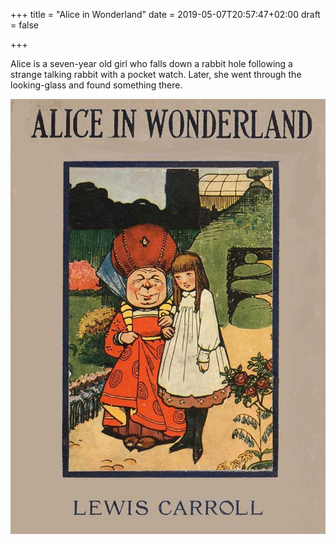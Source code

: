+++
title = "Alice in Wonderland"
date = 2019-05-07T20:57:47+02:00
draft = false

+++

Alice is a seven-year old girl who falls down a rabbit hole following a strange talking rabbit with a pocket watch. Later, she went through the looking-glass and found something there.

![](/images/1890/01/cover.jpg)

